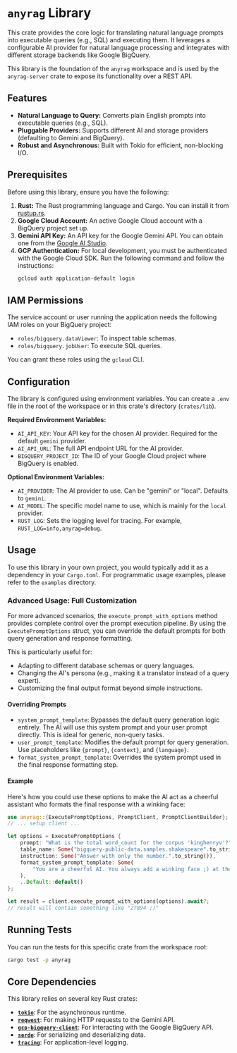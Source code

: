 # `anyrag` Library

This crate provides the core logic for translating natural language prompts into executable queries (e.g., SQL) and executing them. It leverages a configurable AI provider for natural language processing and integrates with different storage backends like Google BigQuery.

This library is the foundation of the `anyrag` workspace and is used by the `anyrag-server` crate to expose its functionality over a REST API.

## Features

*   **Natural Language to Query:** Converts plain English prompts into executable queries (e.g., SQL).
*   **Pluggable Providers:** Supports different AI and storage providers (defaulting to Gemini and BigQuery).
*   **Robust and Asynchronous:** Built with Tokio for efficient, non-blocking I/O.

## Prerequisites

Before using this library, ensure you have the following:

1.  **Rust:** The Rust programming language and Cargo. You can install it from [rustup.rs](https://rustup.rs/).
2.  **Google Cloud Account:** An active Google Cloud account with a BigQuery project set up.
3.  **Gemini API Key:** An API key for the Google Gemini API. You can obtain one from the [Google AI Studio](https://aistudio.google.com/app/apikey).
4.  **GCP Authentication:** For local development, you must be authenticated with the Google Cloud SDK. Run the following command and follow the instructions:
    ```sh
    gcloud auth application-default login
    ```

## IAM Permissions

The service account or user running the application needs the following IAM roles on your BigQuery project:

*   `roles/bigquery.dataViewer`: To inspect table schemas.
*   `roles/bigquery.jobUser`: To execute SQL queries.

You can grant these roles using the `gcloud` CLI.

## Configuration

The library is configured using environment variables. You can create a `.env` file in the root of the workspace or in this crate's directory (`crates/lib`).

**Required Environment Variables:**

*   `AI_API_KEY`: Your API key for the chosen AI provider. Required for the default `gemini` provider.
*   `AI_API_URL`: The full API endpoint URL for the AI provider.
*   `BIGQUERY_PROJECT_ID`: The ID of your Google Cloud project where BigQuery is enabled.

**Optional Environment Variables:**

*   `AI_PROVIDER`: The AI provider to use. Can be "gemini" or "local". Defaults to `gemini`.
*   `AI_MODEL`: The specific model name to use, which is mainly for the `local` provider.
*   `RUST_LOG`: Sets the logging level for tracing. For example, `RUST_LOG=info,anyrag=debug`.

## Usage

To use this library in your own project, you would typically add it as a dependency in your `Cargo.toml`. For programmatic usage examples, please refer to the `examples` directory.

### Advanced Usage: Full Customization

For more advanced scenarios, the `execute_prompt_with_options` method provides complete control over the prompt execution pipeline. By using the `ExecutePromptOptions` struct, you can override the default prompts for both query generation and response formatting.

This is particularly useful for:
*   Adapting to different database schemas or query languages.
*   Changing the AI's persona (e.g., making it a translator instead of a query expert).
*   Customizing the final output format beyond simple instructions.

#### Overriding Prompts

-   `system_prompt_template`: Bypasses the default query generation logic entirely. The AI will use this system prompt and your user prompt directly. This is ideal for generic, non-query tasks.
-   `user_prompt_template`: Modifies the default prompt for query generation. Use placeholders like `{prompt}`, `{context}`, and `{language}`.
-   `format_system_prompt_template`: Overrides the system prompt used in the final response formatting step.

#### Example

Here's how you could use these options to make the AI act as a cheerful assistant who formats the final response with a winking face:

```/dev/null/example.rs
use anyrag::{ExecutePromptOptions, PromptClient, PromptClientBuilder};
// ... setup client ...

let options = ExecutePromptOptions {
    prompt: "What is the total word_count for the corpus 'kinghenryv'?".to_string(),
    table_name: Some("bigquery-public-data.samples.shakespeare".to_string()),
    instruction: Some("Answer with only the number.".to_string()),
    format_system_prompt_template: Some(
        "You are a cheerful AI. You always add a winking face ;) at the end.".to_string(),
    ),
    ..Default::default()
};

let result = client.execute_prompt_with_options(options).await?;
// result will contain something like "27894 ;)"
```

## Running Tests

You can run the tests for this specific crate from the workspace root:

```sh
cargo test -p anyrag
```

## Core Dependencies

This library relies on several key Rust crates:

*   [**`tokio`**](https://crates.io/crates/tokio): For the asynchronous runtime.
*   [**`reqwest`**](https://crates.io/crates/reqwest): For making HTTP requests to the Gemini API.
*   [**`gcp-bigquery-client`**](https://crates.io/crates/gcp-bigquery-client): For interacting with the Google BigQuery API.
*   [**`serde`**](https://crates.io/crates/serde): For serializing and deserializing data.
*   [**`tracing`**](https://crates.io/crates/tracing): For application-level logging.